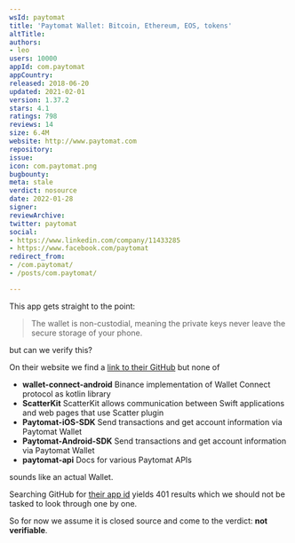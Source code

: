 ```yaml
---
wsId: paytomat
title: 'Paytomat Wallet: Bitcoin, Ethereum, EOS, tokens'
altTitle: 
authors:
- leo
users: 10000
appId: com.paytomat
appCountry: 
released: 2018-06-20
updated: 2021-02-01
version: 1.37.2
stars: 4.1
ratings: 798
reviews: 14
size: 6.4M
website: http://www.paytomat.com
repository: 
issue: 
icon: com.paytomat.png
bugbounty: 
meta: stale
verdict: nosource
date: 2022-01-28
signer: 
reviewArchive: 
twitter: paytomat
social:
- https://www.linkedin.com/company/11433285
- https://www.facebook.com/paytomat
redirect_from:
- /com.paytomat/
- /posts/com.paytomat/

---
```


This app gets straight to the point:

> The wallet is non-custodial, meaning the private keys never leave the secure
storage of your phone.

but can we verify this?

On their website we find a [link to their GitHub](https://github.com/Paytomat)
but none of

* **wallet-connect-android** Binance implementation of Wallet Connect protocol as kotlin library
* **ScatterKit** ScatterKit allows communication between Swift applications and web pages that use Scatter plugin
* **Paytomat-iOS-SDK** Send transactions and get account information via Paytomat Wallet
* **Paytomat-Android-SDK** Send transactions and get account information via Paytomat Wallet
* **paytomat-api** Docs for various Paytomat APIs

sounds like an actual Wallet.

Searching GitHub for
[their app id](https://github.com/search?q=%22com.paytomat%22&type=Code) yields
401 results which we should not be tasked to look through one by one.

So for now we assume it is closed source and come to the verdict: **not verifiable**.
